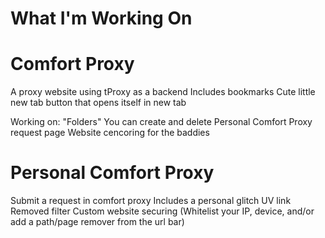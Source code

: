 # What I'm Working On

# Comfort Proxy
A proxy website using tProxy as a backend
Includes bookmarks
Cute little new tab button that opens itself in new tab

Working on:
"Folders" You can create and delete
Personal Comfort Proxy request page
Website cencoring for the baddies

# Personal Comfort Proxy
Submit a request in comfort proxy
Includes a personal glitch UV link
Removed filter
Custom website securing (Whitelist your IP, device, and/or add a path/page remover from the url bar)
